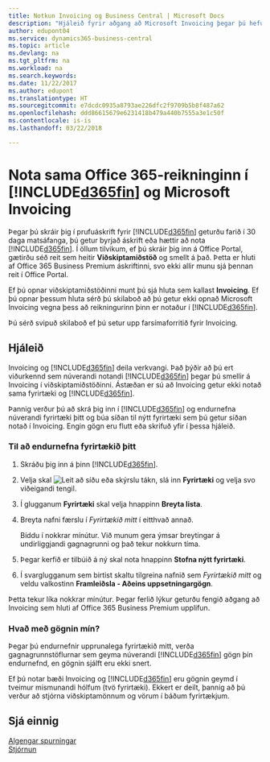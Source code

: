 ```yaml
---
title: Notkun Invoicing og Business Central | Microsoft Docs
description: "Hjáleið fyrir aðgang að Microsoft Invoicing þegar þú hefur skráð þig fyrir Dynamics 365 Business Central."
author: edupont04
ms.service: dynamics365-business-central
ms.topic: article
ms.devlang: na
ms.tgt_pltfrm: na
ms.workload: na
ms.search.keywords: 
ms.date: 11/22/2017
ms.author: edupont
ms.translationtype: HT
ms.sourcegitcommit: e7dcdc0935a8793ae226dfc2f9709b5b8f487a62
ms.openlocfilehash: ddd86615679e6231418b479a440b7555a3e1c50f
ms.contentlocale: is-is
ms.lasthandoff: 03/22/2018

---
```

# <a name="using-the-same-office-365-account-in-included365finincludesd365finlongmdmd-and-microsoft-invoicing"></a>Nota sama Office 365-reikninginn í [!INCLUDE[d365fin](includes/d365fin_long_md.md)] og Microsoft Invoicing
Þegar þú skráir þig í prufuáskrift fyrir [!INCLUDE[d365fin](includes/d365fin_md.md)] geturðu farið í 30 daga matsáfanga, þú getur byrjað áskrift eða hættir að nota [!INCLUDE[d365fin](includes/d365fin_md.md)]. Í öllum tilvikum, ef þú skráir þig inn á Office Portal, gætirðu séð reit sem heitir **Viðskiptamiðstöð** og smellt á það. Þetta er hluti af Office 365 Business Premium áskriftinni, svo ekki allir munu sjá þennan reit í Office Portal.  

Ef þú opnar viðskiptamiðstöðinni munt þú sjá hluta sem kallast **Invoicing**. Ef þú opnar þessum hluta sérð þú skilaboð að þú getur ekki opnað Microsoft Invoicing vegna þess að reikningurinn þinn er notaður í [!INCLUDE[d365fin](includes/d365fin_md.md)].  

Þú sérð svipuð skilaboð ef þú setur upp farsímaforritið fyrir Invoicing.  

## <a name="workaround"></a>Hjáleið
Invoicing og [!INCLUDE[d365fin](includes/d365fin_md.md)] deila verkvangi. Það þýðir að þú ert viðurkennd sem núverandi notandi [!INCLUDE[d365fin](includes/d365fin_md.md)] þegar þú smellir á Invoicing í viðskiptamiðstöðinni. Ástæðan er sú að Invoicing getur ekki notað sama fyrirtæki og [!INCLUDE[d365fin](includes/d365fin_md.md)].  

Þannig verður þú að skrá þig inn í [!INCLUDE[d365fin](includes/d365fin_md.md)] og endurnefna núverandi fyrirtæki þitt og búa síðan til nýtt fyrirtæki sem þú getur síðan notað í Invoicing. Engin gögn eru flutt eða skrifuð yfir í þessa hjáleið.

### <a name="to-rename-your-company"></a>Til að endurnefna fyrirtækið þitt
1.  Skráðu þig inn á þinn [!INCLUDE[d365fin](includes/d365fin_md.md)].  
2.  Velja skal ![Leit að síðu eða skýrslu](media/ui-search/search_small.png "Leit að síðu eða skýrslu táknið") tákn, slá inn **Fyrirtæki** og velja svo viðeigandi tengil.  
3.  Í glugganum **Fyrirtæki** skal velja hnappinn **Breyta lista**.  
4.  Breyta nafni færslu í *Fyrirtækið mitt* í eitthvað annað.  

    Bíddu í nokkrar mínútur. Við munum gera ýmsar breytingar á undirliggjandi gagnagrunni og það tekur nokkurn tíma.
5.  Þegar kerfið er tilbúið á ný skal nota hnappinn **Stofna nýtt fyrirtæki**.  
6.  Í svarglugganum sem birtist skaltu tilgreina nafnið sem *Fyrirtækið mitt* og veldu valkostinn **Framleiðsla - Aðeins uppsetningargögn**.  

Þetta tekur líka nokkrar mínútur. Þegar ferlið lýkur geturðu fengið aðgang að Invoicing sem hluti af Office 365 Business Premium upplifun.  

### <a name="what-about-my-data"></a>Hvað með gögnin mín?
Þegar þú endurnefnir upprunalega fyrirtækið mitt, verða gagnagrunnstöflurnar sem geyma núverandi [!INCLUDE[d365fin](includes/d365fin_md.md)] gögn þín endurnefnd, en gögnin sjálft eru ekki snert.  

Ef þú notar bæði Invoicing og [!INCLUDE[d365fin](includes/d365fin_md.md)] eru gögnin geymd í tveimur mismunandi hólfum (tvö fyrirtæki). Ekkert er deilt, þannig að þú verður að stjórna viðskiptamönnum og vörum í báðum fyrirtækjum.  

## <a name="see-also"></a>Sjá einnig
[Algengar spurningar](across-faq.md)  
[Stjórnun](admin-setup-and-administration.md)  

